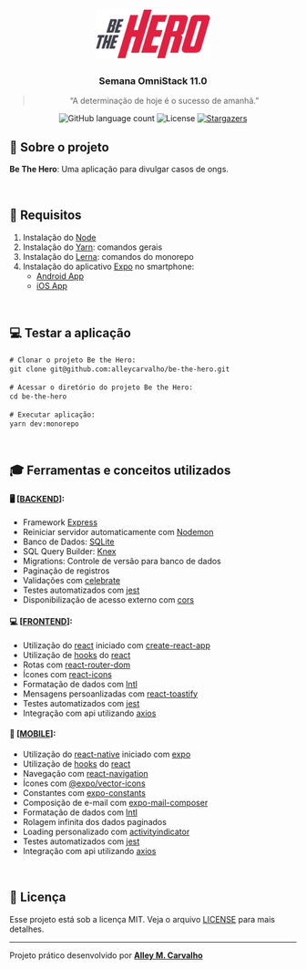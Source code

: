 <h1 align="center">
    <img src=".github/logo.svg" width="200px" alt="Be The Hero" />
</h1>

<h3 align="center">
  Semana OmniStack 11.0
</h3>

<blockquote align="center">“A determinação de hoje é o sucesso de amanhã.”</blockquote>

<p align="center">
  <img src="https://img.shields.io/github/languages/count/alleycarvalho/be-the-hero?color=%2304D361" alt="GitHub language count">

  <img src="https://img.shields.io/badge/license-MIT-%2304D361" alt="License">

  <a href="https://github.com/alleycarvalho/be-the-hero/stargazers">
    <img src="https://img.shields.io/github/stars/alleycarvalho/be-the-hero?style=social" alt="Stargazers">
  </a>
</p>

## :rocket: Sobre o projeto


**Be The Hero**: Uma aplicação para divulgar casos de ongs.

<space><br><space>

## :page_with_curl: Requisitos

1. Instalação do [Node](https://nodejs.org/pt-br/)
2. Instalação do [Yarn](https://classic.yarnpkg.com/en/docs/install#debian-stable): comandos gerais
3. Instalação do [Lerna](https://lerna.js.org/): comandos do monorepo
4. Instalação do aplicativo [Expo](https://expo.io/learn) no smartphone:
    - [Android App](https://play.google.com/store/apps/details?id=host.exp.exponent&referrer=www)
    - [iOS App](https://apps.apple.com/app/apple-store/id982107779)

<space><br><space>

## :computer: Testar a aplicação

```shell
# Clonar o projeto Be the Hero:
git clone git@github.com:alleycarvalho/be-the-hero.git

# Acessar o diretório do projeto Be the Hero:
cd be-the-hero

# Executar aplicação:
yarn dev:monorepo
```

<space><br><space>

## :mortar_board: Ferramentas e conceitos utilizados

#### :desktop_computer: [[BACKEND](packages/backend)]:

- Framework [Express](https://github.com/facebook/create-react-app)
- Reiniciar servidor automaticamente com [Nodemon](https://github.com/remy/nodemon/)
- Banco de Dados: [SQLite](https://github.com/mapbox/node-sqlite3)
- SQL Query Builder: [Knex](http://knexjs.org/)
- Migrations: Controle de versão para banco de dados
- Paginação de registros
- Validações com [celebrate](https://github.com/arb/celebrate)
- Testes automatizados com [jest](https://jestjs.io/)
- Disponibilização de acesso externo com [cors](https://github.com/expressjs/cors)

#### :computer: [[FRONTEND](packages/frontend)]:

- Utilização do [react](https://pt-br.reactjs.org/) iniciado com [create-react-app](https://expressjs.com/pt-br/)
- Utilização de [hooks](https://pt-br.reactjs.org/docs/hooks-intro.html) do [react](https://pt-br.reactjs.org/)
- Rotas com [react-router-dom](https://reacttraining.com/react-router/web/guides/quick-start)
- Ícones com [react-icons](https://react-icons.netlify.com/#/)
- Formatação de dados com [Intl](https://github.com/formatjs/react-intl/blob/master/docs/Getting-Started.md)
- Mensagens persoanlizadas com [react-toastify](https://fkhadra.github.io/react-toastify/)
- Testes automatizados com [jest](https://jestjs.io/)
- Integração com api utilizando [axios](https://github.com/axios/axios)

#### :vibration_mode: [[MOBILE](packages/mobile)]:

- Utilização do [react-native](https://reactnative.dev/) iniciado com [expo](https://expo.io/)
- Utilização de [hooks](https://pt-br.reactjs.org/docs/hooks-intro.html) do [react](https://pt-br.reactjs.org/)
- Navegação com [react-navigation](https://reactnavigation.org/)
- Ícones com [@expo/vector-icons](https://docs.expo.io/versions/latest/guides/icons/)
- Constantes com [expo-constants](https://docs.expo.io/versions/latest/sdk/constants/)
- Composição de e-mail com [expo-mail-composer](https://docs.expo.io/versions/latest/sdk/mail-composer/)
- Formatação de dados com [Intl](https://github.com/andyearnshaw/Intl.js/)
- Rolagem infinita dos dados paginados
- Loading personalizado com [activityindicator](https://reactnative.dev/docs/activityindicator)
- Testes automatizados com [jest](https://jestjs.io/)
- Integração com api utilizando [axios](https://github.com/axios/axios)

<space><br><space>
## :memo: Licença

Esse projeto está sob a licença MIT. Veja o arquivo [LICENSE](LICENSE.md) para mais detalhes.

---

Projeto prático desenvolvido por <b>[Alley M. Carvalho](https://github.com/alleycarvalho)</b>
